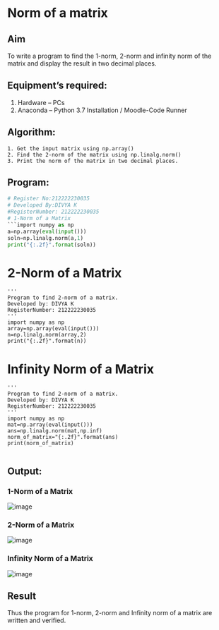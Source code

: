 # Norm of a matrix
## Aim
To write a program to find the 1-norm, 2-norm and infinity norm of the matrix and display the result in two decimal places.
## Equipment’s required:
1.	Hardware – PCs
2.	Anaconda – Python 3.7 Installation / Moodle-Code Runner
## Algorithm:
	1. Get the input matrix using np.array()   
    2. Find the 2-norm of the matrix using np.linalg.norm()
	3. Print the norm of the matrix in two decimal places.
## Program:
```Python
# Register No:212222230035
# Developed By:DIVYA K
#RegisterNumber: 212222230035
# 1-Norm of a Matrix
```import numpy as np
a=np.array(eval(input()))
soln=np.linalg.norm(a,1)
print("{:.2f}".format(soln))
```



# 2-Norm of a Matrix
```
'''
Program to find 2-norm of a matrix.
Developed by: DIVYA K
RegisterNumber: 212222230035
'''
import numpy as np
array=np.array(eval(input()))
n=np.linalg.norm(array,2)
print("{:.2f}".format(n))
```

# Infinity Norm of a Matrix
```
'''
Program to find 2-norm of a matrix.
Developed by: DIVYA K
RegisterNumber: 212222230035
'''
import numpy as np
mat=np.array(eval(input()))
ans=np.linalg.norm(mat,np.inf)
norm_of_matrix="{:.2f}".format(ans)
print(norm_of_matrix)


```
## Output:
### 1-Norm of a Matrix
![image](https://github.com/divyakumars/Norm-of-a-matrix/assets/119393621/8020d8d4-3e02-4d58-a99e-640922d30ec5)


### 2-Norm of a Matrix
![image](https://github.com/divyakumars/Norm-of-a-matrix/assets/119393621/67bcca90-2707-47fb-9023-32d5d85e6508)


### Infinity Norm of a Matrix
![image](https://github.com/divyakumars/Norm-of-a-matrix/assets/119393621/2c0eba8f-56d8-4d5a-aa16-7fcc68e928a2)

## Result
Thus the program for 1-norm, 2-norm and Infinity norm of a matrix are written and verified.
